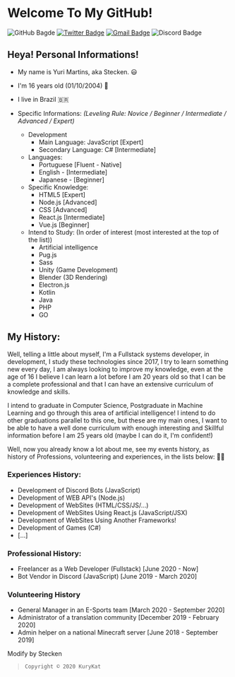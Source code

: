 # Welcome To My GitHub!
  
![GitHub Bagde](https://img.shields.io/badge/-Follow%20Me!-8b0000?style=flat-square&labelColor=8b0000&logo=github&logoColor=white)
[![Twitter Badge](https://img.shields.io/badge/-@KuryKat-8b0000?style=flat-square&labelColor=8b0000&logo=twitter&logoColor=white&link=https://twitter.com/intent/follow?screen_name=Stecken)](https://twitter.com/intent/follow?screen_name=ThinkingStecken)
[![Gmail Badge](https://img.shields.io/badge/-contactkurykat@gmail.com-8b0000?style=flat-square&labelColor=8b0000&logo=Gmail&logoColor=white&link=mailto:contactkurykat@gmail.com)](mailto:contactkurykat@gmail.com)
![Discord Badge](https://img.shields.io/badge/-@Stecken%234969-8b0000?style=flat-square&labelColor=8b0000&logo=discord&logoColor=white)

## Heya! Personal Informations!
- My name is Yuri Martins, aka Stecken. 😃
- I'm 16 years old (01/10/2004) 🎉
- I live in Brazil 🇧🇷
  
- Specific Informations:
*(Leveling Rule: Novice / Beginner / Intermediate / Advanced / Expert)*
  - Development
    - Main Language: JavaScript [Expert]
    - Secondary Language: C# [Intermediate]
  - Languages:
    - Portuguese [Fluent - Native]
    - English - [Intermediate]
    - Japanese - [Beginner] 
  - Specific Knowledge:
    - HTML5 [Expert]
    - Node.js [Advanced]
    - CSS [Advanced]
    - React.js [Intermediate]
    - Vue.js [Beginner]
  - Intend to Study: (In order of interest (most interested at the top of the list))
    - Artificial intelligence
    - Pug.js 
    - Sass 
    - Unity (Game Development) 
    - Blender (3D Rendering) 
    - Electron.js 
    - Kotlin 
    - Java
    - PHP 
    - GO 
    
## My History:
Well, telling a little about myself, I'm a Fullstack systems developer, in development, I study these technologies since 2017, I try to learn something new every day, I am always looking to improve my knowledge, even at the age of 16 I believe I can learn a lot before I am 20 years old so that I can be a complete professional and that I can have an extensive curriculum of knowledge and skills.

I intend to graduate in Computer Science, Postgraduate in Machine Learning and go through this area of ​​artificial intelligence! I intend to do other graduations parallel to this one, but these are my main ones, I want to be able to have a well done curriculum with enough interesting and Skillful information before I am 25 years old (maybe I can do it, I'm confident!)

Well, now you already know a lot about me, see my events history, as history of Professions, volunteering and experiences, in the lists below: 👏😄

### Experiences History:
- Development of Discord Bots (JavaScript)
- Development of WEB API's (Node.js)
- Development of WebSites (HTML/CSS/JS/...)
- Development of WebSites Using React.js (JavaScript/JSX)
- Development of WebSites Using Another Frameworks!
- Development of Games (C#)
- [...]

### Professional History:
- Freelancer as a Web Developer (Fullstack) [June 2020 - Now]
- Bot Vendor in Discord (JavaScript) [June 2019 - March 2020]

### Volunteering History
- General Manager in an E-Sports team [March 2020 - September 2020]
- Administrator of a translation community [December 2019 - February 2020]
- Admin helper on a national Minecraft server [June 2018 - September 2019]



Modify by Stecken
>     Copyright © 2020 KuryKat
